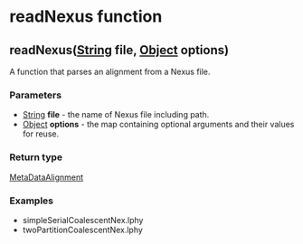 readNexus function
==================
readNexus([String](../types/String.md) **file**, [Object](../types/Object.md) **options**)
------------------------------------------------------------------------------------------

A function that parses an alignment from a Nexus file.

### Parameters

- [String](../types/String.md) **file** - the name of Nexus file including path.
- [Object](../types/Object.md) **options** - the map containing optional arguments and their values for reuse.

### Return type

[MetaDataAlignment](../types/MetaDataAlignment.md)


### Examples

- simpleSerialCoalescentNex.lphy
- twoPartitionCoalescentNex.lphy



